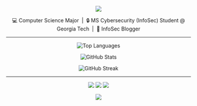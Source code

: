 <p align="center">
  <img src="https://capsule-render.vercel.app/api?type=waving&color=a8c0ff&height=200&section=header&text=Hi%20there%20👋%20I'm%20Jake!&fontSize=35&fontColor=3b4252&animation=fadeIn" />
</p>

<div align="center">
💻 Computer Science Major  &nbsp;|&nbsp;  🔒 MS Cybersecurity (InfoSec) Student @ Georgia Tech  &nbsp;|&nbsp;  🧠 InfoSec Blogger
</div>


---

<p align="center">
  <img src="https://github-readme-stats.vercel.app/api/top-langs?username=j4ke-exe&show_icons=true&theme=nord&hide_border=false&locale=en&layout=compact" alt="Top Languages" />
</p>

<p align="center">
  <img src="https://github-readme-stats.vercel.app/api?username=j4ke-exe&show_icons=true&theme=nord&hide_border=false&locale=en" alt="GitHub Stats" />
</p>

<p align="center">
  <img src="https://github-readme-streak-stats-eight.vercel.app/?user=j4ke-exe&theme=nord&hide_border=false" alt="GitHub Streak" />
</p>

---

<p align="center">
  <a href="https://j4ke.io"><img src="https://img.shields.io/badge/Blog-j4ke.io-596580?style=for-the-badge" /></a>
  <a href="https://linkedin.com/in/j4ke"><img src="https://img.shields.io/badge/LinkedIn-j4ke-596580?style=for-the-badge" /></a>
  <a href="mailto:contact@j4ke.io"><img src="https://img.shields.io/badge/Email-contact@j4ke.io-596580?style=for-the-badge" /></a>
</p>

<p align="center">
  <img src="https://capsule-render.vercel.app/api?type=waving&color=a8c0ff&height=150&section=footer" />
</p>
